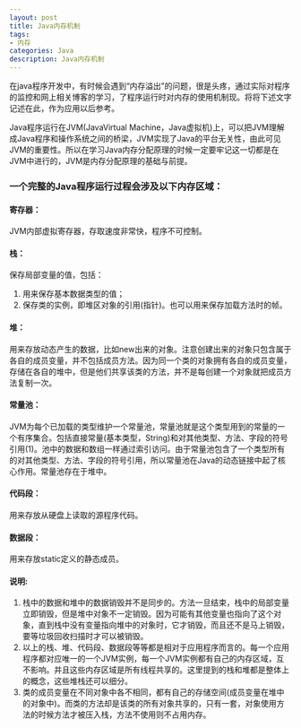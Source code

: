 ```yaml
---
layout: post
title: Java内存机制
tags:
- 内存
categories: Java
description: Java内存机制
---
```


在java程序开发中，有时候会遇到“内存溢出”的问题，很是头疼，通过实际对程序的监控和网上相关博客的学习，了程序运行时对内存的使用机制现。将将下述文字记述在此，作为应用以后参考。

Java程序运行在JVM(JavaVirtual Machine，Java虚拟机)上，可以把JVM理解成Java程序和操作系统之间的桥梁，JVM实现了Java的平台无关性，由此可见JVM的重要性。所以在学习Java内存分配原理的时候一定要牢记这一切都是在JVM中进行的，JVM是内存分配原理的基础与前提。

### 一个完整的Java程序运行过程会涉及以下内存区域：

#### 寄存器：

JVM内部虚拟寄存器，存取速度非常快，程序不可控制。

#### 栈：

保存局部变量的值，包括：

1. 用来保存基本数据类型的值；
2. 保存类的实例，即堆区对象的引用(指针)。也可以用来保存加载方法时的帧。

#### 堆：

用来存放动态产生的数据，比如new出来的对象。注意创建出来的对象只包含属于各自的成员变量，并不包括成员方法。因为同一个类的对象拥有各自的成员变量，存储在各自的堆中，但是他们共享该类的方法，并不是每创建一个对象就把成员方法复制一次。

#### 常量池：

JVM为每个已加载的类型维护一个常量池，常量池就是这个类型用到的常量的一个有序集合。包括直接常量(基本类型，String)和对其他类型、方法、字段的符号引用(1)。池中的数据和数组一样通过索引访问。由于常量池包含了一个类型所有的对其他类型、方法、字段的符号引用，所以常量池在Java的动态链接中起了核心作用。常量池存在于堆中。

#### 代码段：

用来存放从硬盘上读取的源程序代码。

#### 数据段：

用来存放static定义的静态成员。

#### 说明:
1. 栈中的数据和堆中的数据销毁并不是同步的。方法一旦结束，栈中的局部变量立即销毁，但是堆中对象不一定销毁。因为可能有其他变量也指向了这个对象，直到栈中没有变量指向堆中的对象时，它才销毁，而且还不是马上销毁，要等垃圾回收扫描时才可以被销毁。
2. 以上的栈、堆、代码段、数据段等等都是相对于应用程序而言的。每一个应用程序都对应唯一的一个JVM实例，每一个JVM实例都有自己的内存区域，互不影响。并且这些内存区域是所有线程共享的。这里提到的栈和堆都是整体上的概念，这些堆栈还可以细分。
3. 类的成员变量在不同对象中各不相同，都有自己的存储空间(成员变量在堆中的对象中)。而类的方法却是该类的所有对象共享的，只有一套，对象使用方法的时候方法才被压入栈，方法不使用则不占用内存。